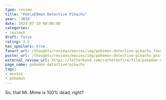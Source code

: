 ```yaml
---
type: review
title: "Pok\xE9mon Detective Pikachu"
year: '2019'
date: 2024-07-10 00:00:00
categories:
- reviews
draft: false
rating: 3.5
has_spoilers: true
fanart_url: /thoughts/reviews/movies/img/pokemon-detective-pikachu_fanart.png
poster_url: /thoughts/reviews/movies/img/pokemon-detective-pikachu_poster.png
external_review_url: https://letterboxd.com/ratheronfire/film/pokemon-detective-pikachu/
page_name: pokemon-detective-pikachu
tags:
- movies
- pokemon
---
```


So, that Mr. Mime is 100% dead, right?